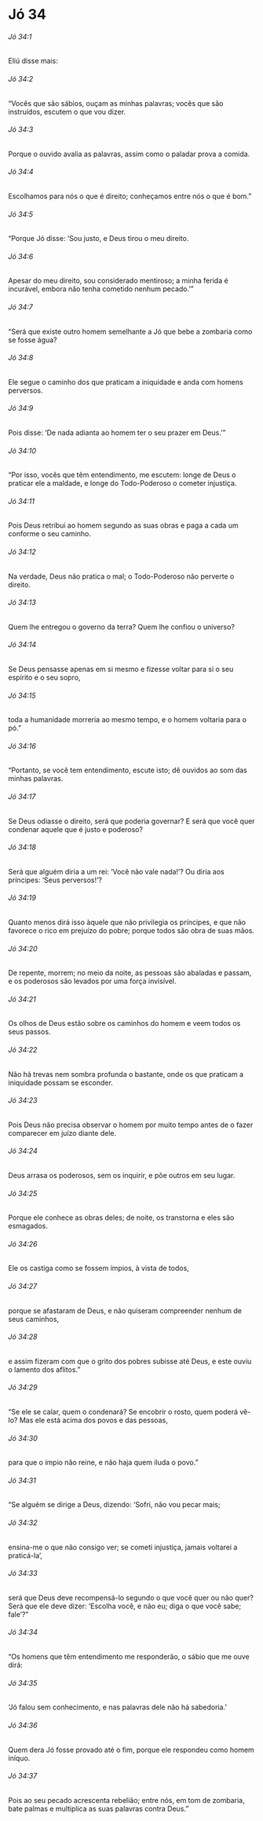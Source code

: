 # Jó 34

###### Jó 34:1

Eliú disse mais:

###### Jó 34:2

“Vocês que são sábios, ouçam as minhas palavras; vocês que são instruídos, escutem o que vou dizer.

###### Jó 34:3

Porque o ouvido avalia as palavras, assim como o paladar prova a comida.

###### Jó 34:4

Escolhamos para nós o que é direito; conheçamos entre nós o que é bom.”

###### Jó 34:5

“Porque Jó disse: ‘Sou justo, e Deus tirou o meu direito.

###### Jó 34:6

Apesar do meu direito, sou considerado mentiroso; a minha ferida é incurável, embora não tenha cometido nenhum pecado.’”

###### Jó 34:7

“Será que existe outro homem semelhante a Jó que bebe a zombaria como se fosse água?

###### Jó 34:8

Ele segue o caminho dos que praticam a iniquidade e anda com homens perversos.

###### Jó 34:9

Pois disse: ‘De nada adianta ao homem ter o seu prazer em Deus.’”

###### Jó 34:10

“Por isso, vocês que têm entendimento, me escutem: longe de Deus o praticar ele a maldade, e longe do Todo-Poderoso o cometer injustiça.

###### Jó 34:11

Pois Deus retribui ao homem segundo as suas obras e paga a cada um conforme o seu caminho.

###### Jó 34:12

Na verdade, Deus não pratica o mal; o Todo-Poderoso não perverte o direito.

###### Jó 34:13

Quem lhe entregou o governo da terra? Quem lhe confiou o universo?

###### Jó 34:14

Se Deus pensasse apenas em si mesmo e fizesse voltar para si o seu espírito e o seu sopro,

###### Jó 34:15

toda a humanidade morreria ao mesmo tempo, e o homem voltaria para o pó.”

###### Jó 34:16

“Portanto, se você tem entendimento, escute isto; dê ouvidos ao som das minhas palavras.

###### Jó 34:17

Se Deus odiasse o direito, será que poderia governar? E será que você quer condenar aquele que é justo e poderoso?

###### Jó 34:18

Será que alguém diria a um rei: ‘Você não vale nada!’? Ou diria aos príncipes: ‘Seus perversos!’?

###### Jó 34:19

Quanto menos dirá isso àquele que não privilegia os príncipes, e que não favorece o rico em prejuízo do pobre; porque todos são obra de suas mãos.

###### Jó 34:20

De repente, morrem; no meio da noite, as pessoas são abaladas e passam, e os poderosos são levados por uma força invisível.

###### Jó 34:21

Os olhos de Deus estão sobre os caminhos do homem e veem todos os seus passos.

###### Jó 34:22

Não há trevas nem sombra profunda o bastante, onde os que praticam a iniquidade possam se esconder.

###### Jó 34:23

Pois Deus não precisa observar o homem por muito tempo antes de o fazer comparecer em juízo diante dele.

###### Jó 34:24

Deus arrasa os poderosos, sem os inquirir, e põe outros em seu lugar.

###### Jó 34:25

Porque ele conhece as obras deles; de noite, os transtorna e eles são esmagados.

###### Jó 34:26

Ele os castiga como se fossem ímpios, à vista de todos,

###### Jó 34:27

porque se afastaram de Deus, e não quiseram compreender nenhum de seus caminhos,

###### Jó 34:28

e assim fizeram com que o grito dos pobres subisse até Deus, e este ouviu o lamento dos aflitos.”

###### Jó 34:29

“Se ele se calar, quem o condenará? Se encobrir o rosto, quem poderá vê-lo? Mas ele está acima dos povos e das pessoas,

###### Jó 34:30

para que o ímpio não reine, e não haja quem iluda o povo.”

###### Jó 34:31

“Se alguém se dirige a Deus, dizendo: ‘Sofri, não vou pecar mais;

###### Jó 34:32

ensina-me o que não consigo ver; se cometi injustiça, jamais voltarei a praticá-la’,

###### Jó 34:33

será que Deus deve recompensá-lo segundo o que você quer ou não quer? Será que ele deve dizer: ‘Escolha você, e não eu; diga o que você sabe; fale’?”

###### Jó 34:34

“Os homens que têm entendimento me responderão, o sábio que me ouve dirá:

###### Jó 34:35

‘Jó falou sem conhecimento, e nas palavras dele não há sabedoria.’

###### Jó 34:36

Quem dera Jó fosse provado até o fim, porque ele respondeu como homem iníquo.

###### Jó 34:37

Pois ao seu pecado acrescenta rebelião; entre nós, em tom de zombaria, bate palmas e multiplica as suas palavras contra Deus.”

